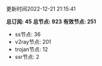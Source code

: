 更新时间2022-12-21 21:15:41

**总订阅: 45**
**总节点: 923**
**有效节点: 251**
- ss节点: 36
- v2ray节点: 201
- trojan节点: 12
- ssr节点: 2
